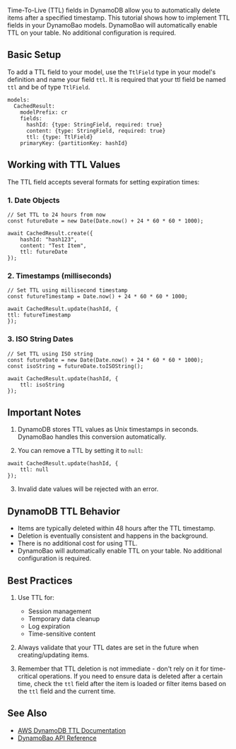 Time-To-Live (TTL) fields in DynamoDB allow you to automatically delete items after a specified timestamp. This tutorial shows how to implement TTL fields in your DynamoBao models. DynamoBao will automatically enable TTL on your table. No additional configuration is required.

## Basic Setup

To add a TTL field to your model, use the `TtlField` type in your model's
definition and name your field `ttl`. It is required that your ttl field
be named `ttl` and be of type `TtlField`.

```
models:
  CachedResult:
    modelPrefix: cr
    fields:
      hashId: {type: StringField, required: true}
      content: {type: StringField, required: true}
      ttl: {type: TtlField}
    primaryKey: {partitionKey: hashId}
```

## Working with TTL Values

The TTL field accepts several formats for setting expiration times:

### 1. Date Objects

```
// Set TTL to 24 hours from now
const futureDate = new Date(Date.now() + 24 * 60 * 60 * 1000);

await CachedResult.create({
    hashId: "hash123",
    content: "Test Item",
    ttl: futureDate
});
```

### 2. Timestamps (milliseconds)

```
// Set TTL using millisecond timestamp
const futureTimestamp = Date.now() + 24 * 60 * 60 * 1000;

await CachedResult.update(hashId, {
ttl: futureTimestamp
});
```

### 3. ISO String Dates

```
// Set TTL using ISO string
const futureDate = new Date(Date.now() + 24 * 60 * 60 * 1000);
const isoString = futureDate.toISOString();

await CachedResult.update(hashId, {
    ttl: isoString
});
```

## Important Notes

1. DynamoDB stores TTL values as Unix timestamps in seconds. DynamoBao handles this conversion automatically.

2. You can remove a TTL by setting it to `null`:

```
await CachedResult.update(hashId, {
    ttl: null
});
```

3. Invalid date values will be rejected with an error.

## DynamoDB TTL Behavior

- Items are typically deleted within 48 hours after the TTL timestamp.
- Deletion is eventually consistent and happens in the background.
- There is no additional cost for using TTL.
- DynamoBao will automatically enable TTL on your table. No additional configuration is required.

## Best Practices

1. Use TTL for:

   - Session management
   - Temporary data cleanup
   - Log expiration
   - Time-sensitive content

2. Always validate that your TTL dates are set in the future when creating/updating items.

3. Remember that TTL deletion is not immediate - don't rely on it for time-critical operations. If you need to ensure data is deleted after a certain time, check the `ttl` field after the item is loaded or filter
   items based on the `ttl` field and the current time.

## See Also

- [AWS DynamoDB TTL Documentation](https://docs.aws.amazon.com/amazondynamodb/latest/developerguide/TTL.html)
- [DynamoBao API Reference](/api/fields/ttl)
